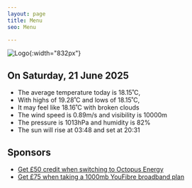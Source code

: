 ```yaml
---
layout: page
title: Menu
seo: Menu

---
```


![Logo](/images/logo.jpg){:width="832px"}

<!-- weather_marker starts -->
## On Saturday, 21 June 2025

- The average temperature today is 18.15˚C,
- With highs of 19.28˚C and lows of 18.15˚C,
- It may feel like 18.16˚C with broken clouds
- The wind speed is 0.89m/s and visibility is 10000m
- The pressure is 1013hPa and humidity is 82%
- The sun will rise at 03:48 and set at 20:31

<!-- weather_marker ends -->

## Sponsors

- [Get £50 credit when switching to Octopus Energy](https://bit.ly/3oD1nnS)
- [Get £75 when taking a 1000mb YouFibre broadband plan](https://aklam.io/91zWhU?)
